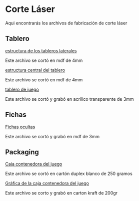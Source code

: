 # Corte Láser

Aqui encontrarás los archivos de fabricación de corte láser


## Tablero
[estructura de los tableros laterales](archivos_dwg/baseperforada.dwg)

Este archivo se cortó en mdf de 4mm


[estructura central del tablero](archivos_dwg/basesuperior.dwg)

Este archivo se cortó en mdf de 4mm


[tablero de juego](archivos_dwg/carrete.dwg)

Este archivo se cortó y grabó en acrílico transparente de 3mm


## Fichas

[Fichas ocultas](archivos_dxf/baseperforada.dxf)

Este archivo se cortó y grabó en mdf de 3mm

## Packaging

[Caja contenedora del juego](archivos_dxf/baseperforada.dxf)

Este archivo se cortó en cartón duplex blanco de 250 gramos

[Gráfica de la caja contenedora del juego](archivos_dxf/baseperforada.dxf)

Este archivo se corto y grabó en carton kraft de 200gr